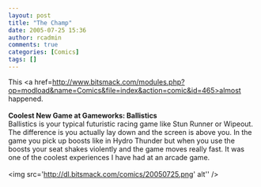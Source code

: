 ```yaml
---
layout: post
title: "The Champ"
date: 2005-07-25 15:36
author: rcadmin
comments: true
categories: [Comics]
tags: []
---
```

This <a href=http://www.bitsmack.com/modules.php?op=modload&name=Comics&file=index&action=comic&id=465>almost happened.</a><br />
<br />
<b>Coolest New Game at Gameworks: Ballistics</b><br />
Ballistics is your typical futuristic racing game like Stun Runner or Wipeout. The difference is you actually lay down and the screen is above you. In the game you pick up boosts like in Hydro Thunder but when you use the boosts your seat shakes violently and the game moves really fast. It was one of the coolest experiences I have had at an arcade game. <Br><br><!--more--><img src='http://dl.bitsmack.com/comics/20050725.png' alt'' />
